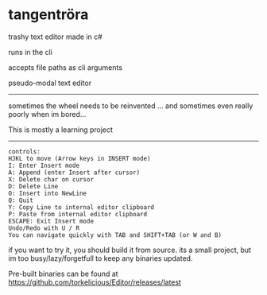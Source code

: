 # tangentröra

trashy text editor made in c#

runs in the cli

accepts file paths as cli arguments

pseudo-modal text editor

---
sometimes the wheel needs to be reinvented 
... and sometimes even really poorly when im bored...

This is mostly a learning project

---
```
controls:
HJKL to move (Arrow keys in INSERT mode)
I: Enter Insert mode 
A: Append (enter Insert after cursor) 
X: Delete char on cursor
D: Delete Line
O: Insert into NewLine
Q: Quit
Y: Copy Line to internal editor clipboard
P: Paste from internal editor clipboard
ESCAPE: Exit Insert mode
Undo/Redo with U / R
You can navigate quickly with TAB and SHIFT+TAB (or W and B)
```

if you want to try it, you should build it from source. its a small project, but im too busy/lazy/forgetfull to keep any binaries updated.

Pre-built binaries can be found at https://github.com/torkelicious/Editor/releases/latest
